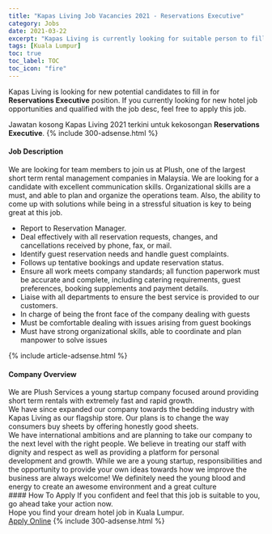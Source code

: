 ```yaml
---
title: "Kapas Living Job Vacancies 2021 - Reservations Executive" 
category: Jobs 
date: 2021-03-22 
excerpt: "Kapas Living is currently looking for suitable person to fill in the Reservations Executive which positioned at Kuala Lumpur" 
tags: [Kuala Lumpur] 
toc: true 
toc_label: TOC 
toc_icon: "fire" 
--- 
```


<p>Kapas Living is looking for new potential candidates to fill in for <b>Reservations Executive</b> position. If you currently looking for new hotel job opportunities and qualified with the job desc, feel free to apply this job.
</p>Jawatan kosong Kapas Living 2021 terkini untuk kekosongan <b>Reservations Executive</b>. 
{% include 300-adsense.html %} 
<div><div><h4>Job Description</h4></div><div><div><span><div><p>We are looking for team members to join us at Plush, one of the largest short term rental management companies in Malaysia. We are looking for a candidate with excellent communication skills. Organizational skills are a must, and able to plan and organize the operations team. Also, the ability to come up with solutions while being in a stressful situation is key to being great at this job.</p><ul><li>Report to Reservation Manager.</li><li>Deal effectively with all reservation requests, changes, and cancellations received by phone, fax, or mail.</li><li>Identify guest reservation needs and handle guest complaints.</li><li>Follows up tentative bookings and update reservation status.</li><li>Ensure all work meets company standards; all function paperwork must be accurate and complete, including catering requirements, guest preferences, booking supplements and payment details.</li><li>Liaise with all departments to ensure the best service is provided to our customers.</li><li>In charge of being the front face of the company dealing with guests</li><li>Must be comfortable dealing with issues arising from guest bookings</li><li>Must have strong organizational skills, able to coordinate and plan manpower to solve issues</li></ul></div></span></div></div></div> 
{% include article-adsense.html %} 
<div><div><h4>Company Overview</h4></div><div><div><span><div><div>We are Plush Services a young startup company focused around providing short term rentals with extremely fast and rapid growth.</div>
<div>We have since expanded our company towards the bedding industry with Kapas Living as our flagship store. Our plans is to change the way consumers buy sheets by offering honestly good sheets.</div>
<div>We have international ambitions and are planning to take our company to the next level with the right people. We believe in treating our staff with dignity and respect as well as providing a platform for personal development&#160;and growth. While we are a young startup, responsibilities and the opportunity to provide your own ideas towards how we improve the business are always welcome! We definitely need the young blood and energy to create an awesome environment and a great culture</div></div></span></div></div></div> 
#### How To Apply 
If you confident and feel that this job is suitable to you, go ahead take your action now. <br/> 
Hope you find your dream hotel job in Kuala Lumpur. <br/> 
<a href="https://www.jobstreet.com.my/en/job/reservations-executive-4512882?jobId=jobstreet-my-job-4512882" class="btn btn--info" target="_blank" rel="nofollow noopenner">Apply Online</a> 
{% include 300-adsense.html %} 